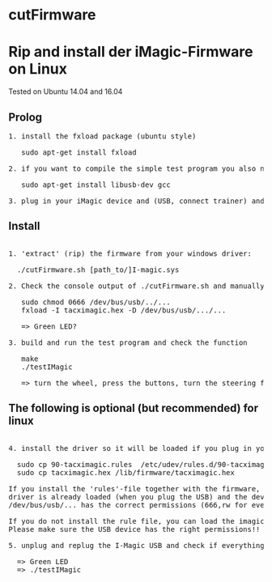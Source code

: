 # cutFirmware 

Rip and install der iMagic-Firmware on Linux 
============================================

Tested on Ubuntu 14.04 and 16.04 

## Prolog
<pre>
1. install the fxload package (ubuntu style)

   sudo apt-get install fxload

2. if you want to compile the simple test program you also need "gcc" and "libusb"

   sudo apt-get install libusb-dev gcc

3. plug in your iMagic device and (USB, connect trainer) and power your trainer
</pre>

## Install
<pre>

1. 'extract' (rip) the firmware from your windows driver:

  ./cutFirmware.sh [path_to/]I-magic.sys

2. Check the console output of ./cutFirmware.sh and manually load the driver

   sudo chmod 0666 /dev/bus/usb/../...
   fxload -I tacximagic.hex -D /dev/bus/usb/.../...

   => Green LED?

3. build and run the test program and check the function

   make
   ./testIMagic

   => turn the wheel, press the buttons, turn the steering frame and check the console output
</pre>

## The following is optional (but recommended) for linux 
<pre>

4. install the driver so it will be loaded if you plug in you iMagic device

  sudo cp 90-tacximagic.rules  /etc/udev/rules.d/90-tacximagic.rules
  sudo cp tacximagic.hex /lib/firmware/tacximagic.hex 

If you install the 'rules'-file together with the firmware, the
driver is already loaded (when you plug the USB) and the device-entry under 
/dev/bus/usb/... has the correct permissions (666,rw for everyone)

If you do not install the rule file, you can load the imagicfirm.hex with GoldenCheetah. 
Please make sure the USB device has the right permissions!!

5. unplug and replug the I-Magic USB and check if everything works (if you decided to install the rules file)

  => Green LED
  => ./testIMagic
</pre>
